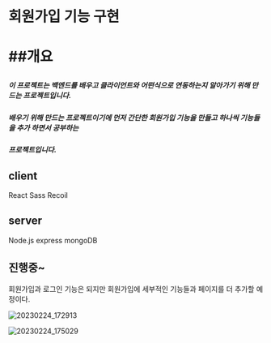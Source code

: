 <h1>회원가입 기능 구현<h1>
 
 ##개요
 
 ##### 이 프로젝트는 백엔드를 배우고 클라이언트와 어떤식으로 연동하는지 알아가기 위해 만드는 프로젝트입니다.
 ##### 배우기 위해 만드는 프로젝트이기에 먼저 간단한 회원가입 기능을 만들고 하나씩 기능들을 추가 하면서 공부하는
 ##### 프로젝트입니다.
 
 <h2>client</h2>
 
React Sass Recoil

## server

Node.js express mongoDB
 
## 진행중~
 
회원가입과 로그인 기능은 되지만 회원가입에 세부적인 기능들과 페이지를 더 추가할 예정이다.
 
![20230224_172913](https://user-images.githubusercontent.com/123912121/221130478-bcde8c74-a876-4340-8e13-9240a551b691.png)
 
 ![20230224_175029](https://user-images.githubusercontent.com/123912121/221134402-22940821-0d03-45df-a1c4-83df2b003f07.png)

